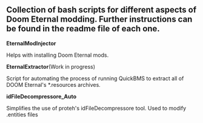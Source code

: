 Collection of bash scripts for different aspects of Doom Eternal modding. Further instructions can be found in the readme file of each one.
------------------------

**EternalModInjector**

Helps with installing Doom Eternal mods.

**EternalExtractor**(Work in progress)

Script for automating the process of running QuickBMS to extract all of DOOM Eternal's \*.resources archives.

**idFileDecompressore_Auto**

Simplifies the use of proteh's idFileDecompressore tool. Used to modify .entities files
